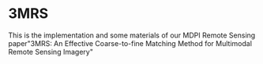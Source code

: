 # 3MRS
This is the implementation and some materials of our MDPI Remote Sensing paper"3MRS: An Effective Coarse-to-fine Matching Method for Multimodal Remote Sensing Imagery"
